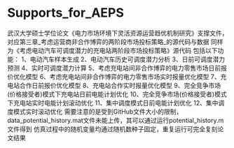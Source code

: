 # Supports_for_AEPS
武汉大学硕士学位论文《电力市场环境下灵活资源运营趋优机制研究》支撑文件，对应第三章_考虑运营商非合作博弈的两阶段市场投标策略_的源代码与数据
同样为《考虑电动汽车可调度潜力的充电站两阶段市场投标策略》源代码
包括以下功能：
1、电动汽车样本生成
2、电动汽车历史可调度潜力分析
3、日前可调度潜力预测
4、实时可调度潜力计算
5、考虑充电站间非合作博弈的电力零售市场日前报价优化模型
6、考虑充电站间非合作博弈的电力零售市场实时报量优化模型
7、充电站合作日前报价优化模型
8、充电站合作实时报量优化模型
9、完全竞争市场(价格接受者)模式下充电站日前电能计划优化
10、完全竞争市场(价格接受者)模式下充电站实时电能计划滚动优化
11、集中调度模式日前电能计划优化
12、集中调度模式实时滚动优化
需要注意的是受到GitHub文件大小的限制，data_potential_history.mat文件未能上传，其可以通过运行potential_history.m文件得到
仿真过程中的随机变量均通过随机数种子固定，重复运行可完全复刻论文结果
